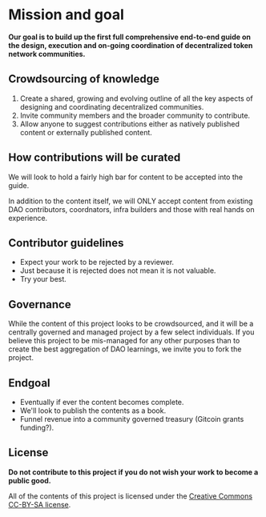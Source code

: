# Mission and goal

**Our goal is to build up the first full comprehensive end-to-end guide on the design, execution and on-going coordination of decentralized token network communities.**


## Crowdsourcing of knowledge

1. Create a shared, growing and evolving outline of all the key aspects of designing and coordinating decentralized communities.
2. Invite community members and the broader community to contribute.
3. Allow anyone to suggest contributions either as natively published content or externally published content.

## How contributions will be curated

We will look to hold a fairly high bar for content to be accepted into the guide.

In addition to the content itself, we will ONLY accept content from existing DAO contributors, coordnators, infra builders and those with real hands on experience. 


## Contributor guidelines

- Expect your work to be rejected by a reviewer.
- Just because it is rejected does not mean it is not valuable.
- Try your best.

## Governance

While the content of this project looks to be crowdsourced, and it will be a centrally governed and managed project by a few select individuals. If you believe this project to be mis-managed for any other purposes than to create the best aggregation of DAO learnings, we invite you to fork the project.

## Endgoal

- Eventually if ever the content becomes complete. 
- We'll look to publish the contents as a book.
- Funnel revenue into a community governed treasury (Gitcoin grants funding?).

## License

**Do not contribute to this project if you do not wish your work to become a public good.** 

All of the contents of this project is licensed under the [Creative Commons CC-BY-SA license](https://creativecommons.org/licenses/by-sa/4.0/).

